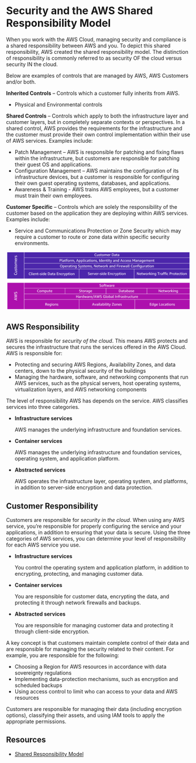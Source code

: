 # Security and the AWS Shared Responsibility Model

When you work with the AWS Cloud, managing security and compliance is a shared responsibility between AWS and you. To depict this shared responsibility, AWS created the shared responsibility model. The distinction of responsibility is commonly referred to as security OF the cloud versus security IN the cloud.

Below are examples of controls that are managed by AWS, AWS Customers and/or both.

**Inherited Controls** – Controls which a customer fully inherits from AWS.
* Physical and Environmental controls

**Shared Controls** – Controls which apply to both the infrastructure layer and customer layers, but in completely separate contexts or perspectives. In a shared control, AWS provides the requirements for the infrastructure and the customer must provide their own control implementation within their use of AWS services. Examples include:
* Patch Management – AWS is responsible for patching and fixing flaws within the infrastructure, but customers are responsible for patching their guest OS and applications.
* Configuration Management – AWS maintains the configuration of its infrastructure devices, but a customer is responsible for configuring their own guest operating systems, databases, and applications.
* Awareness & Training - AWS trains AWS employees, but a customer must train their own employees.

**Customer Specific** – Controls which are solely the responsibility of the customer based on the application they are deploying within AWS services. Examples include:
* Service and Communications Protection or Zone Security which may require a customer to route or zone data within specific security environments.

![security-and-shared-responsibility](../assets/img/security-and-shared-responsibility.png)

## AWS Responsibility
AWS is responsible for *security of the cloud*. This means AWS protects and secures the infrastructure that runs the services offered in the AWS Cloud. AWS is responsible for:

* Protecting and securing AWS Regions, Availability Zones, and data centers, down to the physical security of the buildings
* Managing the hardware, software, and networking components that run AWS services, such as the physical servers, host operating systems, virtualization layers, and AWS networking components

The level of responsibility AWS has depends on the service. AWS classifies services into three categories.
* **Infrastructure services**

   AWS manages the underlying infrastructure and foundation services.

* **Container services**

   AWS manages the underlying infrastructure and foundation services, operating system, and application platform. 

* **Abstracted services**

   AWS operates the infrastructure layer, operating system, and platforms, in addition to server-side encryption and data protection.

## Customer Responsibility
Customers are responsible for *security in the cloud*. When using any AWS service, you’re responsible for properly configuring the service and your applications, in addition to ensuring that your data is secure. Using the three categories of AWS services, you can determine your level of responsibility for each AWS service you use.

* **Infrastructure services**

   You control the operating system and application platform, in addition to encrypting, protecting, and managing customer data. 

* **Container services**

   You are responsible for customer data, encrypting the data, and protecting it through network firewalls and backups.

* **Abstracted services**

   You are responsible for managing customer data and protecting it through client-side encryption.

A key concept is that customers maintain complete control of their data and are responsible for managing the security related to their content. For example, you are responsible for the following:
* Choosing a Region for AWS resources in accordance with data sovereignty regulations
* Implementing data-protection mechanisms, such as encryption and scheduled backups
* Using access control to limit who can access to your data and AWS resources

Customers are responsible for managing their data (including encryption options), classifying their assets, and using IAM tools to apply the appropriate permissions.

## Resources
* [Shared Responsibility Model](https://aws.amazon.com/compliance/shared-responsibility-model/)